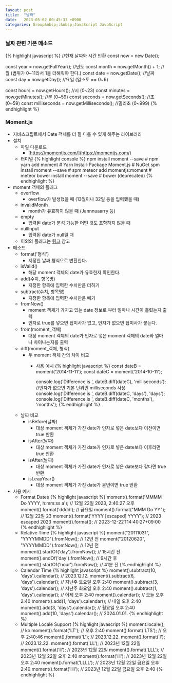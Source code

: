 ```yaml
---
layout: post
title:  "날짜"
date:   2023-05-02 00:45:33 +0900
categories: Group&nbsp;:&nbsp;JavaScript JavaScript
---
```


### 날짜 관련 기본 메소드

{% highlight javascript %}
//현재 날짜와 시간 반환
const now = new Date();

const year = now.getFullYear(); //년도
const month = now.getMonth() + 1;  //월 (범위가 0~11라서 1을 더해줘야 한다.)
const date = now.getDate();  //날짜
const day = now.getDay();  //요일 (일→토 == 0~6)

const hours = now.getHours(); //시 (0~23)
const minutes = now.getMinutes(); //분 (0~59)
const seconds = now.getSeconds(); //초 (0~59)
const milliseconds = now.getMilliseconds(); //밀리초 (0~999)
{% endhighlight %}

### Moment.js

- 자바스크립트에서 Date 객체를 더 잘 다룰 수 있게 해주는 라이브러리
- 설치
    - 파일 다운로드
        - [https://momentjs.com/](https://momentjs.com/)
    - 터미널
        {% highlight console %}
        npm install moment --save   # npm
        yarn add moment             # Yarn
        Install-Package Moment.js   # NuGet
        spm install moment --save   # spm
        meteor add momentjs:moment  # meteor
        bower install moment --save # bower (deprecated)
        {% endhighlight %}
- moment 객체의 플래그
    - overflow
        - overflow가 발생했을 때 (13월이나 32일 등을 입력했을 때)
    - invalidMonth
        - month가 유효하지 않을 때 (Jannnuaarry 등)
    - empty
        - 입력된 date가 분석 가능한 어떤 것도 포함하지 않을 때
    - nullInput
        - 입력된 date가 null일 때
    - 이외의 플래그는 [링크](https://momentjs.com/docs/#/parsing/is-valid/) 참고
- 메소드
    - format('형식')
        - 지정한 날짜 형식으로 변환한다.
    - isValid()
        - 해당 moment 객체의 date가 유효한지 확인한다.
    - add(수치, 항목명)
        - 지정한 항목에 입력한 수치만큼 더하기
    - subtract(수치, 항목명)
        - 지정한 항목에 입력한 수치만큼 빼기
    - fromNow()
        - moment 객체가 가지고 있는 date 정보로 부터 얼마나 시간이 흘렀는지 출력
        - 인자로 true를 넣으면 접미사가 없고, 인자가 없으면 접미사가 붙는다.
    - from(moment_객체)
        - 대상 moment 객체의 date가 인자로 넣은 moment 객체의 date와 얼마나 차이나는지를 출력
    - diff(moment_객체, 형식)
        - 두 moment 객체 간의 차이 비교
            - 사용 예시
                {% highlight javascript %}
                const dateB = moment('2014-11-11');
                const dateC = moment('2014-10-11');

                console.log('Difference is ', dateB.diff(dateC), 'milliseconds'); //인자가 없으면 기본 단위인 milliseconds 사용
                console.log('Difference is ', dateB.diff(dateC, 'days'), 'days');
                console.log('Difference is ', dateB.diff(dateC, 'months'), 'months');
                {% endhighlight %}
    - 날짜 비교
        - isBefore(날짜)
            - 대상 moment 객체가 가진 date가 인자로 넣은 date보다 이전이면 true 반환
        - isAfter(날짜)
            - 대상 moment 객체가 가진 date가 인자로 넣은 date보다 이후라면 true 반환
        - isAfter(날짜)
            - 대상 moment 객체가 가진 date가 인자로 넣은 date보다 같다면 true 반환
        - isLeapYear()
            - 대상 moment 객체가 가진 date가 윤년이면 true 반환
- 사용 예시
    - Format Dates
        {% highlight javascript %}
        moment().format('MMMM Do YYYY, h:mm:ss a'); // 12월 22일 2023, 2:40:27 오후
        moment().format('dddd');                    // 금요일
        moment().format("MMM Do YY");               // 12월 22일 23
        moment().format('YYYY [escaped] YYYY');     // 2023 escaped 2023
        moment().format();                          // 2023-12-22T14:40:27+09:00
        {% endhighlight %}
    - Relative Time
        {% highlight javascript %}
        moment("20111031", "YYYYMMDD").fromNow(); // 12년 전
        moment("20120620", "YYYYMMDD").fromNow(); // 12년 전
        moment().startOf('day').fromNow();        // 15시간 전
        moment().endOf('day').fromNow();          // 9시간 후
        moment().startOf('hour').fromNow();       // 41분 전
        {% endhighlight %}
    - Calendar Time
        {% highlight javascript %}
        moment().subtract(10, 'days').calendar(); // 2023.12.12.
        moment().subtract(6, 'days').calendar();  // 지난주 토요일 오후 2:40
        moment().subtract(3, 'days').calendar();  // 지난주 화요일 오후 2:40
        moment().subtract(1, 'days').calendar();  // 어제 오후 2:40
        moment().calendar();                      // 오늘 오후 2:40
        moment().add(1, 'days').calendar();       // 내일 오후 2:40
        moment().add(3, 'days').calendar();       // 월요일 오후 2:40
        moment().add(10, 'days').calendar();      // 2024.01.01.
        {% endhighlight %}
    - Multiple Locale Support
        {% highlight javascript %}
        moment.locale();         // ko
        moment().format('LT');   // 오후 2:40
        moment().format('LTS');  // 오후 2:40:46
        moment().format('L');    // 2023.12.22.
        moment().format('l');    // 2023.12.22.
        moment().format('LL');   // 2023년 12월 22일
        moment().format('ll');   // 2023년 12월 22일
        moment().format('LLL');  // 2023년 12월 22일 오후 2:40
        moment().format('lll');  // 2023년 12월 22일 오후 2:40
        moment().format('LLLL'); // 2023년 12월 22일 금요일 오후 2:40
        moment().format('llll'); // 2023년 12월 22일 금요일 오후 2:40
        {% endhighlight %}